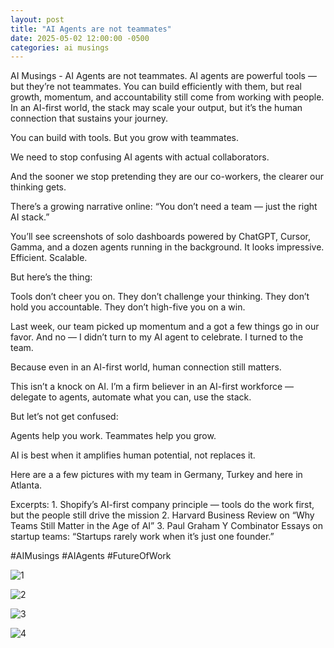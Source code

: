 ```yaml
---
layout: post
title: "AI Agents are not teammates"
date: 2025-05-02 12:00:00 -0500
categories: ai musings
---
```



AI Musings - AI Agents are not teammates. AI agents are powerful tools — but they’re not teammates. You can build efficiently with them, but real growth, momentum, and accountability still come from working with people. In an AI-first world, the stack may scale your output, but it’s the human connection that sustains your journey.

You can build with tools.
But you grow with teammates.

We need to stop confusing AI agents with actual collaborators.

And the sooner we stop pretending they are our co-workers, the clearer our thinking gets.


There’s a growing narrative online:
“You don’t need a team — just the right AI stack.”

You’ll see screenshots of solo dashboards powered by ChatGPT, Cursor, Gamma, and a dozen agents running in the background.
It looks impressive. Efficient. Scalable.

But here’s the thing:

Tools don’t cheer you on.
They don’t challenge your thinking.
They don’t hold you accountable.
They don’t high-five you on a win.

Last week, our team picked up momentum and a got a few things go in our favor.
And no — I didn’t turn to my AI agent to celebrate.
I turned to the team.

Because even in an AI-first world, human connection still matters.


This isn’t a knock on AI.
I’m a firm believer in an AI-first workforce — delegate to agents, automate what you can, use the stack.

But let’s not get confused:

Agents help you work.
Teammates help you grow.

AI is best when it amplifies human potential, not replaces it.

Here are a a few pictures with my team in Germany, Turkey and here in Atlanta.

Excerpts:
	1.	Shopify’s AI-first company principle — tools do the work first, but the people still drive the mission
	2.	Harvard Business Review on “Why Teams Still Matter in the Age of AI”
	3.	Paul Graham Y Combinator Essays on startup teams: “Startups rarely work when it’s just one founder.”

#AIMusings #AIAgents #FutureOfWork

 ![1](https://media.licdn.com/dms/image/v2/D4E22AQH-tjiJ1MoHLA/feedshare-shrink_800/B4EZagA4pCHIAg-/0/1746441309082?e=1749081600&v=beta&t=weiWYou2ccLKBEv-O__87E9rWjch-iee8d0rmWGXryg)

 ![2](https://media.licdn.com/dms/image/v2/D4E22AQE7bJBfwQSYhg/feedshare-shrink_800/B4EZagA4p.GYAk-/0/1746441309169?e=1749081600&v=beta&t=pC7gtoy5anHyQPuOpMOc9hHK02yJy3AcX7Lg1XEce34)

 ![3](https://media.licdn.com/dms/image/v2/D4E22AQFxZf8qFOIDcg/feedshare-shrink_800/B4EZagA4qEHkAg-/0/1746441309239?e=1749081600&v=beta&t=nRbFiy-jwu0-jdrgczCs3hafNOBn090RcM0SChKuIiY)

 ![4](https://media.licdn.com/dms/image/v2/D4E22AQHg1wJkww1MbA/feedshare-shrink_800/B4EZagA4qSHMAk-/0/1746441309204?e=1749081600&v=beta&t=TyIxEPbha1Amlz7DSt0_sk86gAKmvZaxPua0OYF9acE)





 